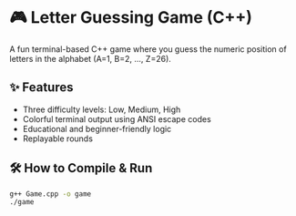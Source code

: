 # 🎮 Letter Guessing Game (C++)

A fun terminal-based C++ game where you guess the numeric position of letters in the alphabet (A=1, B=2, ..., Z=26).

## ✨ Features

- Three difficulty levels: Low, Medium, High
- Colorful terminal output using ANSI escape codes
- Educational and beginner-friendly logic
- Replayable rounds

## 🛠 How to Compile & Run

```bash
g++ Game.cpp -o game
./game
